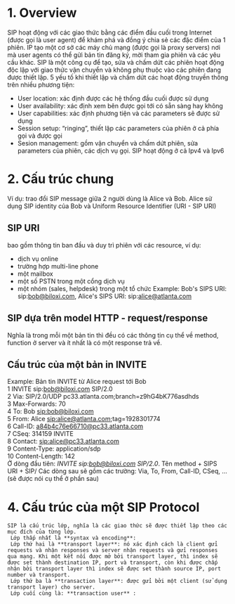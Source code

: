 # 1.	Overview
SIP hoạt động với các giao thức bằng các điểm đầu cuối trong Internet (được gọi là user agent) để khám phá và đồng ý chia sẻ các đặc điểm của 1 phiên. IP tạo một cơ sở các máy chủ mạng (được gọi là proxy servers) nơi mà user agents có thể gửi bản tin đăng ký, mời tham gia phiên và các yêu cầu khác. SIP là một công cụ để tạo, sửa và chấm dứt các phiên hoạt động độc lập với giao thức vận chuyển và không phụ thuộc vào các phiên đang được thiết lập.
5 yếu tố khi thiết lập và chấm dứt các hoạt động truyền thông trên nhiều phương tiện: 
-	User location: xác định được các hệ thống đầu cuối được sử dụng
-	User availability: xác định xem bên được gọi tới có sẵn sàng hay không
-	User capabilities: xác định phương tiện và các parameters sẽ được sử dụng 
-	Session setup: “ringing”, thiết lập các parameters của phiên ở cả phía gọi và được gọi
-	Sesion management: gồm vận chuyển và chấm dứt phiên, sửa parameters của phiên, các dịch vụ gọi.
SIP hoạt động ở cả Ipv4 và Ipv6
# 2.	Cấu trúc chung
Ví dụ: trao đổi SIP message giữa 2 người dùng là Alice và Bob. Alice sử dụng SIP identity của Bob và Uniform Resource Identifier (URI - SIP URI)

## SIP URI
bao gồm thông tin ban đầu và duy trì phiên với các resource, ví dụ: 
- dịch vụ online
- trường hợp multi-line phone
- một mailbox 
- một số PSTN trong một cổng dịch vụ
- một nhóm (sales, helpdesk) trong một tổ chức
Example: Bob's SIPS URI: sip:bob@biloxi.com, Alice's SIPS URI: sip:alice@atlanta.com

## SIP dựa trên model HTTP - request/response
Nghĩa là trong mỗi một bản tin thì đều có các thông tin cụ thể về method, function ở server và ít nhất là có một response trả về. 

## Cấu trúc của một bản in INVITE  
Example: Bản tin INVITE từ Alice request tới Bob  
    1  INVITE sip:bob@biloxi.com SIP/2.0  
    2  Via: SIP/2.0/UDP pc33.atlanta.com;branch=z9hG4bK776asdhds  
    3  Max-Forwards: 70  
    4  To: Bob <sip:bob@biloxi.com>  
    5  From: Alice <sip:alice@atlanta.com>;tag=1928301774  
    6  Call-ID: a84b4c76e66710@pc33.atlanta.com  
    7  CSeq: 314159 INVITE  
    8  Contact: <sip:alice@pc33.atlanta.com>  
    9  Content-Type: application/sdp  
   10  Content-Length: 142  
Ở dòng đầu tiên: *INVITE sip:bob@biloxi.com SIP/2.0*. Tên method + SIPS URI + SIP/<version>
Các dòng sau sẽ gồm các trường: Via, To, From, Call-ID, CSeq, ... (sẽ được nói cụ thể ở phần sau)
# 4. Cấu trúc của một SIP Protocol 
    SIP là cấu trúc lớp, nghĩa là các giao thức sẽ được thiết lập theo các mục đích của từng lớp.
     Lớp thấp nhất là **syntax và encoding**: 
     Lớp thứ hai là **transport layer**: nó xác định cách là client gửi requests và nhận responses và server nhận requests và gửi responses qua mạng. Khi một kết nối được mở bởi transport layer, thì index sẽ được set thành destination IP, port và transport, còn khi được chấp nhận bởi transport layer thì index sẽ được set thành source IP, port number và transport. 
     Lớp thứ ba là **transaction layer**: được gửi bởi một client (sử dụng transport layer) cho server. 
     Lớp cuối cùng là: **transaction user** :
    
    


